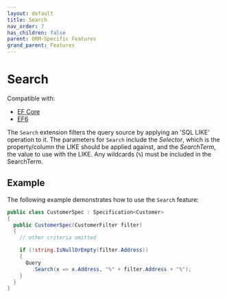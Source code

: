```yaml
---
layout: default
title: Search
nav_order: 7
has_children: false
parent: ORM-Specific Features
grand_parent: Features
---
```


# Search

Compatible with:

- [EF Core](https://www.nuget.org/packages/Ardalis.Specification.EntityFrameworkCore/)
- [EF6](https://www.nuget.org/packages/Ardalis.Specification.EntityFramework6/)

The `Search` extension filters the query source by applying an 'SQL LIKE' operation to it. The parameters for `Search` include the *Selector*, which is the property/column the LIKE should be applied against, and the *SearchTerm*, the value to use with the LIKE. Any wildcards (`%`) must be included in the SearchTerm.

## Example

The following example demonstrates how to use the `Search` feature:

```csharp
public class CustomerSpec : Specification<Customer>
{
  public CustomerSpec(CustomerFilter filter)
  {
    // other criteria omitted

    if (!string.IsNullOrEmpty(filter.Address))
    {
      Query
        .Search(x => x.Address, "%" + filter.Address + "%");
    }
  }
}
```
